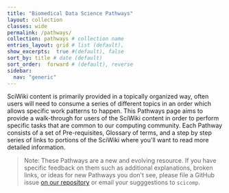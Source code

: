 ```yaml
---
title: "Biomedical Data Science Pathways"
layout: collection
classes: wide
permalink: /pathways/
collection: pathways # collection name
entries_layout: grid # list (default),
show_excerpts:  true #(default), false
sort_by: title # date (default)
sort_order:  forward # (default), reverse
sidebar:
  nav: "generic"
---
```

SciWiki content is primarily provided in a topically organized way, often users will need to consume a series of different topics in an order which allows specific work patterns to happen.  This Pathways page aims to provide a walk-through for users of the SciWiki content in order to perform specific tasks that are common to our computing community.  Each Pathway consists of a set of Pre-requisites, Glossary of terms, and a step by step series of links to portions of the SciWiki where you'll want to read more detailed information.  

>Note: These Pathways are a new and evolving resource.   If you have specific feedback on them such as additional explanations, broken links, or ideas for new Pathways you don't see, please file a GitHub issue [on our repository](https://github.com/FredHutch/wiki/issues) or email your sugggestions to `scicomp`.  